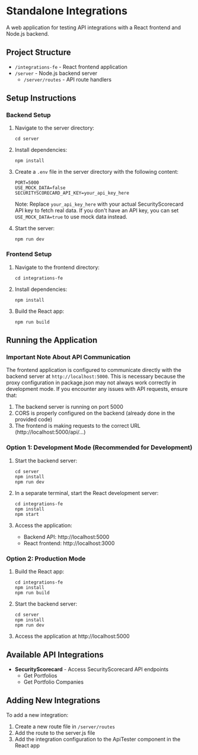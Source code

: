 # Standalone Integrations

A web application for testing API integrations with a React frontend and Node.js backend.

## Project Structure

- `/integrations-fe` - React frontend application
- `/server` - Node.js backend server
  - `/server/routes` - API route handlers

## Setup Instructions

### Backend Setup

1. Navigate to the server directory:
   ```
   cd server
   ```

2. Install dependencies:
   ```
   npm install
   ```

3. Create a `.env` file in the server directory with the following content:
   ```
   PORT=5000
   USE_MOCK_DATA=false
   SECURITYSCORECARD_API_KEY=your_api_key_here
   ```
   
   Note: Replace `your_api_key_here` with your actual SecurityScorecard API key to fetch real data. If you don't have an API key, you can set `USE_MOCK_DATA=true` to use mock data instead.

4. Start the server:
   ```
   npm run dev
   ```

### Frontend Setup

1. Navigate to the frontend directory:
   ```
   cd integrations-fe
   ```

2. Install dependencies:
   ```
   npm install
   ```

3. Build the React app:
   ```
   npm run build
   ```

## Running the Application

### Important Note About API Communication

The frontend application is configured to communicate directly with the backend server at `http://localhost:5000`. This is necessary because the proxy configuration in package.json may not always work correctly in development mode. If you encounter any issues with API requests, ensure that:

1. The backend server is running on port 5000
2. CORS is properly configured on the backend (already done in the provided code)
3. The frontend is making requests to the correct URL (http://localhost:5000/api/...)

### Option 1: Development Mode (Recommended for Development)

1. Start the backend server:
   ```
   cd server
   npm install
   npm run dev
   ```

2. In a separate terminal, start the React development server:
   ```
   cd integrations-fe
   npm install
   npm start
   ```

3. Access the application:
   - Backend API: http://localhost:5000
   - React frontend: http://localhost:3000

### Option 2: Production Mode

1. Build the React app:
   ```
   cd integrations-fe
   npm install
   npm run build
   ```

2. Start the backend server:
   ```
   cd server
   npm install
   npm run dev
   ```

3. Access the application at http://localhost:5000

## Available API Integrations

- **SecurityScorecard** - Access SecurityScorecard API endpoints
  - Get Portfolios
  - Get Portfolio Companies

## Adding New Integrations

To add a new integration:

1. Create a new route file in `/server/routes`
2. Add the route to the server.js file
3. Add the integration configuration to the ApiTester component in the React app
